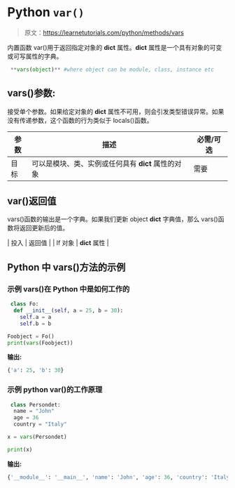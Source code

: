 # Python `var()`

> 原文：<https://learnetutorials.com/python/methods/vars>

内置函数 var()用于返回指定对象的 __dict__ 属性。__dict__ 属性是一个具有对象的可变或可写属性的字典。

```py
 **vars(object)** #where object can be module, class, instance etc 

```

## vars()参数:

接受单个参数。如果给定对象的 __dict__ 属性不可用，则会引发类型错误异常。如果没有传递参数，这个函数的行为类似于 locals()函数。

| 参数 | 描述 | 必需/可选 |
| --- | --- | --- |
| 目标 | 可以是模块、类、实例或任何具有 __dict__ 属性的对象 | 需要 |

## var()返回值

vars()函数的输出是一个字典。如果我们更新 object __dict__ 字典值，那么 vars()函数将返回更新后的值。

| 投入 | 返回值 |
| If 对象 | __dict__ 属性 |

## Python 中 vars()方法的示例

### 示例 vars()在 Python 中是如何工作的

```py
 class Fo:
  def __init__(self, a = 25, b = 30):
    self.a = a
    self.b = b

Foobject = Fo()
print(vars(Foobject)) 

```

**输出:**

```py
{'a': 25, 'b': 30}
```

### 示例 python var()的工作原理

```py
 class Persondet:
  name = "John"
  age = 36
  country = "Italy"

x = vars(Persondet)

print(x) 

```

**输出:**

```py
{'__module__': '__main__', 'name': 'John', 'age': 36, 'country': 'Italy', '__dict__': <attribute>, '__weakref__': <attribute>, '__doc__': None}</attribute></attribute> 
```